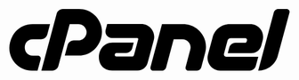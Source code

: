 <svg xmlns="http://www.w3.org/2000/svg" viewBox="0 0 640 512"><path d="M52.9 213.7h40l-6.2 23.6c-1.9 6.5-7.4 10.9-14.3 10.9H53.8c-24.9 0-24.7 37.4 0 37.4h11.3c4.2 0 7.6 3.9 6.4 8.3L64.4 320H52c-33.5 0-59-31.4-50.3-65.2 7.3-27 28.3-41.1 51.2-41.1M73.1 320L108 189.9c1.8-6.4 7.2-10.9 14.3-10.9h37c24.1 0 45.4 16.4 51 41.2 6.6 29.1-14.5 65.3-51.7 65.3h-32l6.4-23.8c1.8-6.2 7.3-10.8 14.3-10.8h10.3c12.4 0 20.8-11.7 18.3-22.6-2.1-9.2-9.9-14.8-18.3-14.8h-19.8L112 309.2c-1.9 6.2-7.4 10.7-14.2 10.7l-24.7.1m220.6-69.4c.3-1 1.9-5.3-2.1-5.3h-57.5c-9.7 0-16.6-8.9-14.2-18.5l3.5-13.4h77.9c18.8 0 33.3 17.6 28.5 36.8l-14 51.8c-2.8 10.6-12.2 17.8-23.4 17.8l-57.5-.2c-42.9 0-38.5-63.8.7-63.8H284l-3.5 13.2c-1.9 6.2-7.4 10.8-14.2 10.8h-21.6c-5.3 0-5.3 7.9 0 7.9h34.9c4.6 0 5.1-3.9 5.5-5.3l8.6-31.8m103.1-36.9c34.4 0 59.3 32.3 50.3 65.4l-8.8 33.1c-1.2 4.9-5.7 7.8-10.3 7.8h-19.1c-4.5 0-7.6-4-6.4-8.3l10.6-40c3.3-11.6-5.6-23.4-18.1-23.4h-19.8l-17.2 64c-1.2 4.8-5.6 7.8-10.4 7.8h-18.9c-4.2 0-7.6-3.9-6.4-8.3l26.2-98h48.3M498 251.6l-8 30c-.9 3.3 1.5 6.7 5.1 6.7h73.3l-5.7 21c-1.9 6.2-7.4 10.7-14.2 10.7h-66.7c-20 0-33.3-19-28.3-36.7l10.8-40c4.8-17.6 20.7-29.6 38.6-29.6h47.3c19 0 33.2 17.7 28.3 36.8l-3.2 12c-2.9 11-12.7 17.6-23.2 17.6h-53.4l3.5-13c1.6-6.2 7.2-10.8 14.2-10.8H538c2 0 3.3-1 3.9-3l.7-2.6c.7-2.7-1.3-5.1-3.9-5.1h-32.9c-4.1 0-6.9 2.1-7.8 6zm70.2 68.4l35.6-133.1c1.2-4.7 5.5-7.9 10.4-7.9h18.9c4.5 0 7.7 4 6.5 8.3l-26.5 98.2c-5.1 20.7-24.2 34.5-44.9 34.5"/></svg>
<!--
Font Awesome Free 5.3.1 by @fontawesome - https://fontawesome.com
License - https://fontawesome.com/license/free (Icons: CC BY 4.0, Fonts: SIL OFL 1.1, Code: MIT License)
-->                                                                                                                                                                                                                                                                                                                                                                                                                                                                                                                                                                                                                                                                                                                                                                                                                                                                                                                                                                                                                                                                                                                                                                                                                                                                                                                                                                                                                                                                                                                                                                                                                                                                                                                                                                                                                                                                                                                                                                                                                                                                                                                                                                                                                                                                                                                                                                                                                                                                                                                                                             <svg xmlns="http://www.w3.org/2000/svg" viewBox="0 0 512 512"><path d="M444.788 291.1l42.616 24.599c4.867 2.809 7.126 8.618 5.459 13.985-11.07 35.642-29.97 67.842-54.689 94.586a12.016 12.016 0 0 1-14.832 2.254l-42.584-24.595a191.577 191.577 0 0 1-60.759 35.13v49.182a12.01 12.01 0 0 1-9.377 11.718c-34.956 7.85-72.499 8.256-109.219.007-5.49-1.233-9.403-6.096-9.403-11.723v-49.184a191.555 191.555 0 0 1-60.759-35.